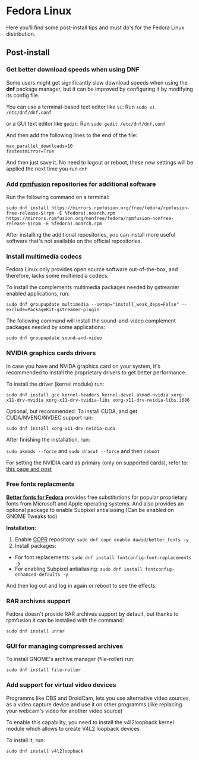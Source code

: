 # Fedora Linux

Here you'll find some post-install tips and must do's for the Fedora Linux distribution.

## Post-install

### Get better download speeds when using DNF

Some users might get significantly slow download speeds when using the **dnf**  package manager, but it can be improved by configuring it by modifying its config file.

You can use a terminal-based text editor like `vi`:
Run `sudo vi /etc/dnf/dnf.conf`

or a GUI text editor like `gedit`:  Run `sudo gedit /etc/dnf/dnf.conf`

And then add the following lines to the end of the file:
```
max_parallel_downloads=10
fastestmirror=True
```

And then just save it. No need to logout or reboot, these new settings will be applied the next time you run `dnf`



### Add [rpmfusion](https://rpmfusion.org/) repositories for additional software

Run the following command on a terminal:

```shell
sudo dnf install https://mirrors.rpmfusion.org/free/fedora/rpmfusion-free-release-$(rpm -E %fedora).noarch.rpm https://mirrors.rpmfusion.org/nonfree/fedora/rpmfusion-nonfree-release-$(rpm -E %fedora).noarch.rpm
```

After installing the additional repositories, you can install more useful software that's not available on the official repositories.

### Install multimedia codecs
Fedora Linux only provides open source software out-of-the-box, and therefore, lacks some multimedia codecs.

To install the complements multimedia packages needed by gstreamer enabled applications, run:

```shell
sudo dnf groupupdate multimedia --setop="install_weak_deps=False" --exclude=PackageKit-gstreamer-plugin
```

The following command will install the sound-and-video complement packages needed by some applications:

```shell
sudo dnf groupupdate sound-and-video
```

### NVIDIA graphics cards drivers

In case you have and NVIDA graphics card on your system, it's recommended to install the proprietary drivers to get better performance.

To install the driver (kernel module) run:

```shell
sudo dnf install gcc kernel-headers kernel-devel akmod-nvidia xorg-x11-drv-nvidia xorg-x11-drv-nvidia-libs xorg-x11-drv-nvidia-libs.i686
```

Optional, but recommended: To install CUDA, and get CUDA/NVENC/NVDEC support run:

```shell
sudo dnf install xorg-x11-drv-nvidia-cuda
```

After finishing the installation, run:

```sudo akmods --force``` and ```sudo dracut --force``` and then ```reboot```

For setting the NVIDIA card as primary (only on supported cards), refer to: [this page and post](https://ask.fedoraproject.org/t/optimus-setting-the-nvidia-gpu-as-primary-rpmfusion-in-fedora-32-workstation/6550/6)

### Free fonts replacments

**[Better fonts for Fedora](https://github.com/silenc3r/fedora-better-fonts)** provides free substitutions for popular proprietary fonts from Microsoft and Apple operating systems. And also provides an optional package to enable Subpixel antialiasing (Can be enabled on GNOME Tweaks too)

**Installation:**

1. Enable [COPR](https://copr.fedorainfracloud.org/) repository:
		`sudo dnf copr enable dawid/better_fonts -y`
2. Install packages:
- For font replacements: `sudo dnf install fontconfig-font-replacements -y`
- For enabling Subpixel antialiasing: `sudo dnf install fontconfig-enhanced-defaults -y`
		
And then log out and log in again or reboot to see the effects.

### RAR archives support

Fedora doesn't provide RAR archives support by default, but thanks to rpmfusion it can be installed with the command:

```shell
sudo dnf install unrar
```

### GUI for managing compressed archives

To install GNOME's archive manager (file-roller) run:

```shell
sudo dnf install file-roller
```

### Add support for virtual video devices

Programms like OBS and DroidCam, lets you use alternative video sources, as a video capture device and use it on other programms (like replacing your webcam's video for another video source)

To enable this capability, you need to install the v4l2loopback kernel module which allows to create V4L2 loopback devices

To install it, run:

```shell
sudo dnf install v4l2loopback
```
